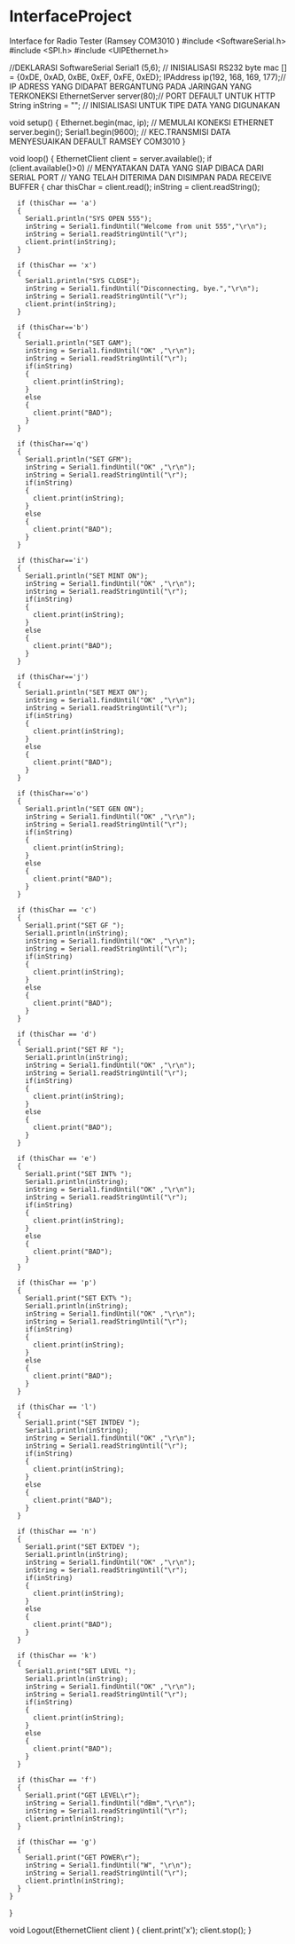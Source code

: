 # InterfaceProject
Interface for Radio Tester (Ramsey COM3010 )
#include <SoftwareSerial.h>
#include <SPI.h>
#include <UIPEthernet.h>

//DEKLARASI
SoftwareSerial Serial1 (5,6); // INISIALISASI RS232
byte mac [] = {0xDE, 0xAD, 0xBE, 0xEF, 0xFE, 0xED};
IPAddress ip(192, 168, 169, 177);// IP ADRESS YANG DIDAPAT BERGANTUNG PADA JARINGAN YANG TERKONEKSI
EthernetServer server(80);// PORT DEFAULT UNTUK HTTP
String inString = ""; // INISIALISASI UNTUK TIPE DATA YANG DIGUNAKAN


void setup() 
{
Ethernet.begin(mac, ip); // MEMULAI KONEKSI ETHERNET
server.begin();
Serial1.begin(9600); // KEC.TRANSMISI DATA MENYESUAIKAN DEFAULT RAMSEY COM3010
}

void loop() 
{
   EthernetClient client = server.available();
   if (client.available()>0) // MENYATAKAN DATA YANG SIAP DIBACA DARI SERIAL PORT 
                            // YANG TELAH DITERIMA DAN DISIMPAN PADA RECEIVE BUFFER
  {
      char thisChar = client.read();
      inString = client.readString();
      
      if (thisChar == 'a')
      {
        Serial1.println("SYS OPEN 555");
        inString = Serial1.findUntil("Welcome from unit 555","\r\n");
        inString = Serial1.readStringUntil("\r");
        client.print(inString); 
      }
      
      if (thisChar == 'x')
      {
        Serial1.println("SYS CLOSE"); 
        inString = Serial1.findUntil("Disconnecting, bye.","\r\n");
        inString = Serial1.readStringUntil("\r");
        client.print(inString);
      }
      
      if (thisChar=='b') 
      {
        Serial1.println("SET GAM");
        inString = Serial1.findUntil("OK" ,"\r\n");
        inString = Serial1.readStringUntil("\r"); 
        if(inString)
        {
          client.print(inString);
        }
        else
        {
          client.print("BAD");
        }
      }
      
      if (thisChar=='q') 
      {
        Serial1.println("SET GFM");
        inString = Serial1.findUntil("OK" ,"\r\n");
        inString = Serial1.readStringUntil("\r"); 
        if(inString)
        {
          client.print(inString);
        }
        else
        {
          client.print("BAD");
        }
      }
      
      if (thisChar=='i') 
      {
        Serial1.println("SET MINT ON");
        inString = Serial1.findUntil("OK" ,"\r\n");
        inString = Serial1.readStringUntil("\r"); 
        if(inString)
        {
          client.print(inString);
        }
        else
        {
          client.print("BAD");
        }
      }
      
      if (thisChar=='j') 
      {
        Serial1.println("SET MEXT ON");
        inString = Serial1.findUntil("OK" ,"\r\n");
        inString = Serial1.readStringUntil("\r"); 
        if(inString)
        {
          client.print(inString);
        }
        else
        {
          client.print("BAD");
        }
      }
      
      if (thisChar=='o') 
      {
        Serial1.println("SET GEN ON");
        inString = Serial1.findUntil("OK" ,"\r\n");
        inString = Serial1.readStringUntil("\r"); 
        if(inString)
        {
          client.print(inString);
        }
        else
        {
          client.print("BAD");
        }
      }
      
      if (thisChar == 'c')
      {
        Serial1.print("SET GF ");   
        Serial1.println(inString);
        inString = Serial1.findUntil("OK" ,"\r\n");
        inString = Serial1.readStringUntil("\r"); 
        if(inString)
        {
          client.print(inString);
        }
        else
        {
          client.print("BAD");
        }            
      }
      
      if (thisChar == 'd')
      {
        Serial1.print("SET RF ");
        Serial1.println(inString);
        inString = Serial1.findUntil("OK" ,"\r\n");
        inString = Serial1.readStringUntil("\r"); 
        if(inString)
        {
          client.print(inString);
        }
        else
        {
          client.print("BAD");
        }            
      }
      
      if (thisChar == 'e')
      {
        Serial1.print("SET INT% ");
        Serial1.println(inString);
        inString = Serial1.findUntil("OK" ,"\r\n");
        inString = Serial1.readStringUntil("\r"); 
        if(inString)
        {
          client.print(inString);
        }
        else
        {
          client.print("BAD");
        }            
      }
      
      if (thisChar == 'p')
      {
        Serial1.print("SET EXT% ");
        Serial1.println(inString);
        inString = Serial1.findUntil("OK" ,"\r\n");
        inString = Serial1.readStringUntil("\r"); 
        if(inString)
        {
          client.print(inString);
        }
        else
        {
          client.print("BAD");
        }            
      }
      
      if (thisChar == 'l')
      {
        Serial1.print("SET INTDEV ");
        Serial1.println(inString);
        inString = Serial1.findUntil("OK" ,"\r\n");
        inString = Serial1.readStringUntil("\r"); 
        if(inString)
        {
          client.print(inString);
        }
        else
        {
          client.print("BAD");
        }            
      }
      
      if (thisChar == 'n')
      {
        Serial1.print("SET EXTDEV ");
        Serial1.println(inString);
        inString = Serial1.findUntil("OK" ,"\r\n");
        inString = Serial1.readStringUntil("\r"); 
        if(inString)
        {
          client.print(inString);
        }
        else
        {
          client.print("BAD");
        }            
      }
      
      if (thisChar == 'k')
      {
        Serial1.print("SET LEVEL ");
        Serial1.println(inString);
        inString = Serial1.findUntil("OK" ,"\r\n");
        inString = Serial1.readStringUntil("\r"); 
        if(inString)
        {
          client.print(inString);
        }
        else
        {
          client.print("BAD");
        }            
      }
      
      if (thisChar == 'f')
      {
        Serial1.print("GET LEVEL\r");
        inString = Serial1.findUntil("dBm","\r\n");
        inString = Serial1.readStringUntil("\r");
        client.println(inString);
      }
      
      if (thisChar == 'g')
      {
        Serial1.print("GET POWER\r");
        inString = Serial1.findUntil("W", "\r\n");
        inString = Serial1.readStringUntil("\r");
        client.println(inString);
      }
    }
}


void Logout(EthernetClient client )
{ 
  client.print('x');
  client.stop(); 
}
